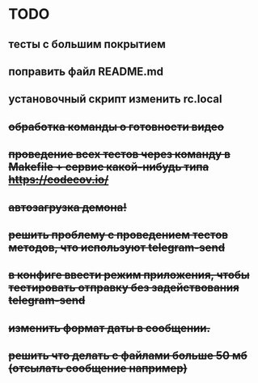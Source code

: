 # TODO

## тесты с большим покрытием
## поправить файл README.md 
## установочный скрипт изменить rc.local
## ~~обработка команды о готовности видео~~
## ~~проведение всех тестов через команду в Makefile + сервис какой-нибудь типа https://codecov.io/~~
## ~~автозагрузка демона!~~
## ~~решить проблему с проведением тестов методов, что используют telegram-send~~
## ~~в конфиге ввести режим приложения, чтобы тестировать отправку без задействования telegram-send~~
## ~~изменить формат даты в сообщении.~~
## ~~решить что делать с файлами больше 50 мб (отсылать сообщение например)~~